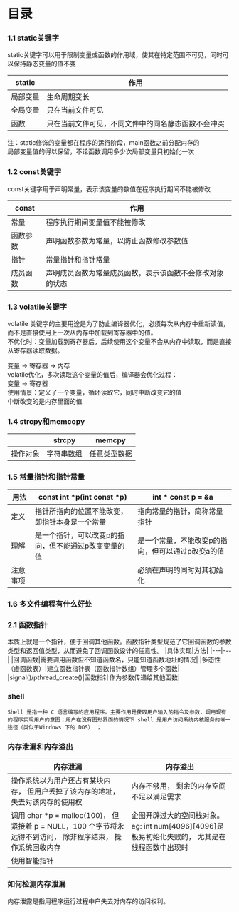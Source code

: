 # 目录

### 1.1 static关键字

static关键字可以用于限制变量或函数的作用域，使其在特定范围不可见，同时可以保持静态变量的值不变

|static|作用|
|---|---|
|局部变量|生命周期变长
|全局变量|只在当前文件可见|
|函数|只在当前文件可见，不同文件中的同名静态函数不会冲突|


注：static修饰的变量都在程序的运行阶段，main函数之前分配内存的  
局部变量值的得以保留，不论函数调用多少次局部变量只初始化一次

### 1.2 const关键字

const关键字用于声明常量，表示该变量的数值在程序执行期间不能被修改

|const|作用|
|---|---|
|常量|程序执行期间变量值不能被修改|
|函数参数|声明函数参数为常量，以防止函数修改参数值|
|指针|常量指针和指针常量|确保指针指向的数据不被修改|
|成员函数|声明成员函数为常量成员函数，表示该函数不会修改对象的状态|


### 1.3 volatile关键字
volatile 关键字的主要用途是为了防止编译器优化，必须每次从内存中重新读值，而不是直接使用上一次从内存中加载到寄存器中的值。  
不优化时：变量加载到寄存器后，后续使用这个变量不会从内存中读取，而是直接从寄存器读取数据。  

变量 -> 寄存器 -> 内存  
volatile优化，多次读取这个变量的值后，编译器会优化过程：  
变量 -> 寄存器  
使用情景：定义了一个变量，循环读取它，同时中断改变它的值  
中断改变的是内存里面的值

### 1.4 strcpy和memcopy
||strcpy|memcpy|
|---|---|---|
|操作对象|字符串数组|任意类型数据|



### 1.5 常量指针和指针常量
|用法|const int *p(int const *p)|int * const p = &a|
|---|---|---|
|定义|指针所指向的位置不能改变，即指针本身是一个常量|指向常量的指针，简称常量指针|
|理解|是一个指针，可以改变p的指向，但不能通过p改变变量的值|是一个常量，不能改变p的指向，但可以通过p改变a的值|
|注意事项||必须在声明的同时对其初始化|


### 1.6 多文件编程有什么好处


### 



### 2.1 函数指针
本质上就是一个指针，便于回调其他函数。函数指针类型规范了它回调函数的参数类型和返回值类型，从而避免了回调函数设计的任意性。
|具体实现|方法|
|---|---|
|回调函数|需要调用函数但不知道函数名，只能知道函数地址的情况|
|多态性（虚函数表）|建立函数指针表（函数指针数组）管理多个函数|
|signal()/pthread_create()|函数指针作为参数传递给其他函数|


### shell
    Shell 是指一种 C 语言编写的应用程序。主要作用是获取用户输入的指令及参数，调用现有的程序实现用户的意图；用户在没有图形界面的情况下 shell 是用户访问系统内核服务的唯一途径（类似于Windows 下的 DOS） ；


### 内存泄漏和内存溢出
|内存泄漏|内存溢出|
|---|---|
|操作系统以为用户还占有某块内存， 但用户丢掉了该内存的地址， 失去对该内存的使用权|内存不够用， 剩余的内存空间不足以满足需求|
|调用 char *p = malloc(100)， 但紧接着 p = NULL，100 个字节将永远得不到访问， 除非程序结束， 操作系统回收内存|企图开辟过大的空间栈对象。eg: int num[4096][4096]是极易初始化失败的， 尤其是在线程函数中出现时|
|使用智能指针



### 如何检测内存泄漏
内存泄露是指用程序运行过程中户失去对内存的访问权利。

